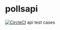 # pollsapi
[![CircleCI](https://circleci.com/gh/Mastersam07/pollsapi.svg?style=svg)](https://circleci.com/gh/Mastersam07/pollsapi)
api test cases
